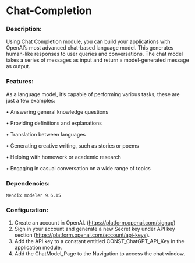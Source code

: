 # Chat-Completion

### Description:
Using Chat Completion module, you can build your applications with OpenAI’s most advanced chat-based language model. This generates human-like responses to user queries and conversations. The chat model takes a series of messages as input and return a model-generated message as output. 

### Features: 


As a language model, it’s capable of performing various tasks, these are just a few examples:


•	Answering general knowledge questions


•	Providing definitions and explanations


•	Translation between languages


•	Generating creative writing, such as stories or poems


•	Helping with homework or academic research


•	Engaging in casual conversation on a wide range of topics


### Dependencies:

	Mendix modeler 9.6.15
  
### Configuration:

1.	Create an account in OpenAI. (https://platform.openai.com/signup)
2.	Sign in your account and generate a new Secret key under API key section (https://platform.openai.com/account/api-keys).
3.	Add the API key to a constant entitled CONST_ChatGPT_API_Key in the application module.
4.	Add the ChatModel_Page to the Navigation to access the chat window.
